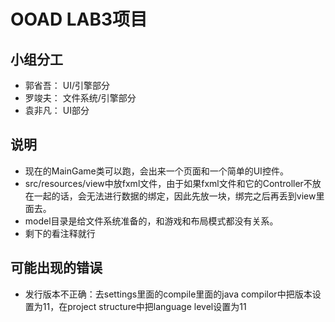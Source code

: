 # OOAD LAB3项目

## 小组分工

- 郭省吾： UI/引擎部分
- 罗竣夫： 文件系统/引擎部分
- 袁非凡： UI部分

## 说明

- 现在的MainGame类可以跑，会出来一个页面和一个简单的UI控件。
- src/resources/view中放fxml文件，由于如果fxml文件和它的Controller不放在一起的话，会无法进行数据的绑定，因此先放一块，绑完之后再丢到view里面去。
- model目录是给文件系统准备的，和游戏和布局模式都没有关系。
- 剩下的看注释就行

## 可能出现的错误

- 发行版本不正确：去settings里面的compile里面的java compilor中把版本设置为11，在project structure中把language level设置为11